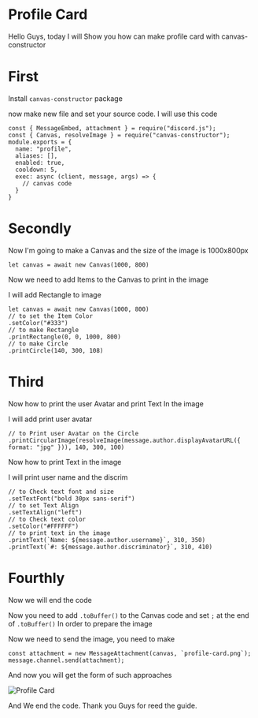 # Profile Card

Hello Guys, today I will Show you how can make profile card with canvas-constructor

# First

Install `canvas-constructor` package

now make new file and set your source code. I will use this code
```
const { MessageEmbed, attachment } = require("discord.js");
const { Canvas, resolveImage } = require("canvas-constructor");
module.exports = {
  name: "profile",
  aliases: [],
  enabled: true,
  cooldown: 5,
  exec: async (client, message, args) => {
    // canvas code
  } 
}
```

# Secondly

Now I'm going to make a Canvas and the size of the image is 1000x800px 

```
let canvas = await new Canvas(1000, 800)
```

Now we need to add Items to the Canvas to print in the image

I will add Rectangle to image
```
let canvas = await new Canvas(1000, 800)
// to set the Item Color
.setColor("#333")
// to make Rectangle
.printRectangle(0, 0, 1000, 800)
// to make Circle
.printCircle(140, 300, 108)
```

# Third

Now how to print the user Avatar and print Text In the image

I will add print user avatar
```
// to Print user Avatar on the Circle
.printCircularImage(resolveImage(message.author.displayAvatarURL({ format: "jpg" })), 140, 300, 100)
```

Now how to print Text in the image

I will print user name and the discrim
```
// to Check text font and size
.setTextFont("bold 30px sans-serif")
// to set Text Align
.setTextAlign("left")
// to Check text color
.setColor("#FFFFFF")
// to print text in the image
.printText(`Name: ${message.author.username}`, 310, 350)
.printText(`#: ${message.author.discriminator}`, 310, 410)
```

# Fourthly

Now we will end the code

Now you need to add `.toBuffer()` to the Canvas code and set `;` at the end of `.toBuffer()` In order to prepare the image

Now we need to send the image, you need to make
```
const attachment = new MessageAttachment(canvas, `profile-card.png`);
message.channel.send(attachment);
```
And now you will get the form of such approaches

![Profile Card](/profile_card)

And We end the code.
Thank you Guys for reed the guide.
